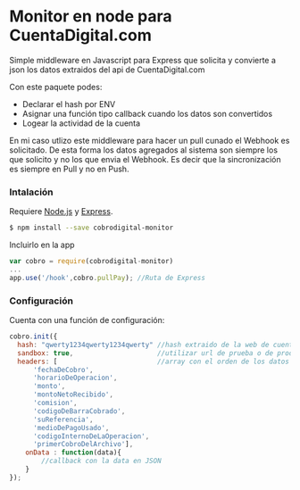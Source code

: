 # Monitor en node para CuentaDigital.com

Simple middleware en Javascript para Express que solicita y convierte a json los datos extraidos del api de CuentaDigital.com

Con este paquete podes:
  - Declarar el hash por ENV
  - Asignar una función tipo callback cuando los datos son convertidos
  - Logear la actividad de la cuenta

En mi caso utlizo este middleware para hacer un pull cunado el Webhook es solicitado. De esta forma los datos agregados al sistema son siempre los que solicito y no los que envia el Webhook. Es decir que la sincronización es siempre en Pull y no en Push.

### Intalación
Requiere [Node.js](https://nodejs.org/) y [Express](http://expressjs.com/es/).

```sh
$ npm install --save cobrodigital-monitor
```

Incluirlo en la app

```js
var cobro = require(cobrodigital-monitor)
...
app.use('/hook',cobro.pullPay); //Ruta de Express
```

### Configuración

Cuenta con una función de configuración:
```js
cobro.init({
  hash: "qwerty1234qwerty1234qwerty" //hash extraido de la web de cuentadigital
  sandbox: true,                     //utilizar url de prueba o de producción
  headers: [                         //array con el orden de los datos configurados
      'fechaDeCobro',
      'horarioDeOperacion',
      'monto',
      'montoNetoRecibido',
      'comision',
      'codigoDeBarraCobrado',
      'suReferencia',
      'medioDePagoUsado',
      'codigoInternoDeLaOperacion',
      'primerCobroDelArchivo'],
    onData : function(data){
        //callback con la data en JSON
    }
});
```

